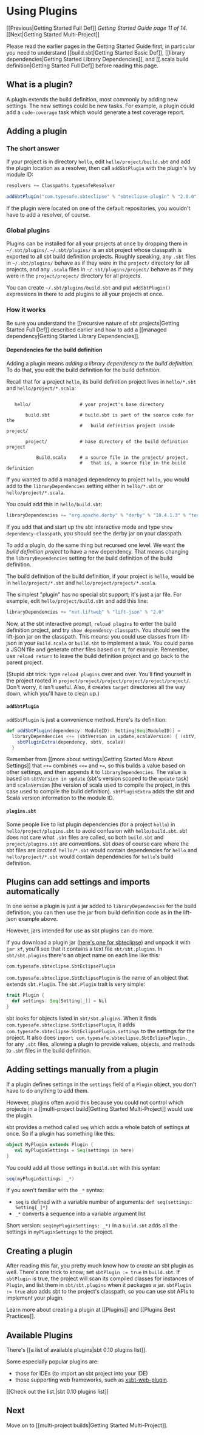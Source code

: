 # Using Plugins

[[Previous|Getting Started Full Def]] _Getting Started Guide page
11 of 14._ [[Next|Getting Started Multi-Project]]

Please read the earlier pages in the Getting Started Guide first,
in particular you need to understand
[[build.sbt|Getting Started Basic Def]],
[[library dependencies|Getting Started Library Dependencies]], and
[[.scala build definition|Getting Started Full Def]] before reading
this page.

## What is a plugin?

A plugin extends the build definition, most commonly by adding new
settings. The new settings could be new tasks. For example, a plugin could
add a `code-coverage` task which would generate a test coverage report.

## Adding a plugin

### The short answer

If your project is in directory `hello`, edit `hello/project/build.sbt` and
add the plugin location as a resolver, then call `addSbtPlugin` with the
plugin's Ivy module ID:

```scala
resolvers += Classpaths.typesafeResolver

addSbtPlugin("com.typesafe.sbteclipse" % "sbteclipse-plugin" % "2.0.0")
```

If the plugin were located on one of the default repositories, you wouldn't
have to add a resolver, of course.

### Global plugins

Plugins can be installed for all your projects at once by dropping them in
`~/.sbt/plugins/`. `~/.sbt/plugins/` is an sbt project whose classpath is
exported to all sbt build definition projects. Roughly speaking, any `.sbt`
files in `~/.sbt/plugins/` behave as if they were in the
`project/` directory for all projects, and any `.scala` files in
`~/.sbt/plugins/project/` behave as if they were in the `project/project/`
directory for all projects.

You can create `~/.sbt/plugins/build.sbt` and put `addSbtPlugin()`
expressions in there to add plugins to all your projects at once.

### How it works

Be sure you understand the
[[recursive nature of sbt projects|Getting Started Full Def]] described
earlier and how to add a [[managed dependency|Getting Started Library Dependencies]].

#### Dependencies for the build definition

Adding a plugin means _adding a library dependency to the build
definition_. To do that, you edit the build definition for the build
definition.

Recall that for a project `hello`, its build definition project lives in
`hello/*.sbt` and `hello/project/*.scala`:

```text

   hello/                  # your project's base directory

       build.sbt           # build.sbt is part of the source code for the
                           #   build definition project inside project/

       project/            # base directory of the build definition project

           Build.scala     # a source file in the project/ project,
                           #   that is, a source file in the build definition

```

If you wanted to add a managed dependency to project `hello`, you would add
to the `libraryDependencies` setting either in `hello/*.sbt` or
`hello/project/*.scala`.

You could add this in `hello/build.sbt`:

```scala
libraryDependencies += "org.apache.derby" % "derby" % "10.4.1.3" % "test"
```

If you add that and start up the sbt interactive mode and type `show
dependency-classpath`, you should see the derby jar on your classpath.

To add a plugin, do the same thing but recursed one level. We want the
_build definition project_ to have a new dependency. That means changing the
`libraryDependencies` setting for the build definition of the build
definition.

The build definition of the build definition, if your project is `hello`,
would be in `hello/project/*.sbt` and `hello/project/project/*.scala`.

The simplest "plugin" has no special sbt support; it's just a jar file.
For example, edit `hello/project/build.sbt` and add this line:

```scala
libraryDependencies += "net.liftweb" % "lift-json" % "2.0"
```

Now, at the sbt interactive prompt, `reload plugins` to enter the build
definition project, and try `show dependency-classpath`. You should see the
lift-json jar on the classpath. This means: you could use classes from
lift-json in your `Build.scala` or `build.sbt` to implement a task.  You
could parse a JSON file and generate other files based on it, for example.
Remember, use `reload return` to leave the build definition project and go
back to the parent project.

(Stupid sbt trick: type `reload plugins` over and over. You'll find yourself
in the project rooted in
`project/project/project/project/project/project/`. Don't worry, it isn't
useful. Also, it creates `target` directories all the way down, which you'll
have to clean up.)

#### `addSbtPlugin`

`addSbtPlugin` is just a convenience method. Here's its definition:

```scala
def addSbtPlugin(dependency: ModuleID): Setting[Seq[ModuleID]] =
  libraryDependencies <+= (sbtVersion in update,scalaVersion) { (sbtV, scalaV) =>
    sbtPluginExtra(dependency, sbtV, scalaV)
  }
```

Remember from [[more about settings|Getting Started More About Settings]] that `<+=` combines `<<=` and `+=`, so
this builds a value based on other settings, and then appends it to
`libraryDependencies`. The value is based on `sbtVersion in update` (sbt's
version scoped to the `update` task) and `scalaVersion` (the version of
scala used to compile the project, in this case used to compile the build
definition). `sbtPluginExtra` adds the sbt and Scala version information to
the module ID.

#### `plugins.sbt`

Some people like to list plugin dependencies (for a project `hello`) in
`hello/project/plugins.sbt` to avoid confusion with `hello/build.sbt`.  sbt
does not care what `.sbt` files are called, so both `build.sbt` and
`project/plugins.sbt` are conventions. sbt _does_ of course care where
the sbt files are _located_. `hello/*.sbt` would contain dependencies for
`hello` and `hello/project/*.sbt` would contain dependencies for `hello`'s
build definition.

## Plugins can add settings and imports automatically

In one sense a plugin is just a jar added to `libraryDependencies` for the
build definition; you can then use the jar from build definition code as in
the lift-json example above.

However, jars intended for use as sbt plugins can do more.

If you download a plugin jar
([here's one for sbteclipse](http://repo.typesafe.com/typesafe/ivy-releases/com.typesafe.sbteclipse/sbteclipse/scala_2.9.1/sbt_0.11.0/1.4.0/jars/sbteclipse.jar))
and unpack it with `jar xf`, you'll see that it contains a text file `sbt/sbt.plugins`. In `sbt/sbt.plugins`
there's an object name on each line like this:

```text
com.typesafe.sbteclipse.SbtEclipsePlugin
```

`com.typesafe.sbteclipse.SbtEclipsePlugin` is the name of an object that
extends `sbt.Plugin`. The `sbt.Plugin` trait is very simple:

```scala
trait Plugin {
  def settings: Seq[Setting[_]] = Nil
}
```

sbt looks for objects listed in `sbt/sbt.plugins`. When it finds
`com.typesafe.sbteclipse.SbtEclipsePlugin`, it adds
`com.typesafe.sbteclipse.SbtEclipsePlugin.settings` to the settings for the
project. It also does `import com.typesafe.sbteclipse.SbtEclipsePlugin._`
for any `.sbt` files, allowing a plugin to provide values, objects, and
methods to `.sbt` files in the build definition.

## Adding settings manually from a plugin

If a plugin defines settings in the `settings` field of a `Plugin` object,
you don't have to do anything to add them.

However, plugins often avoid this because you could not control which
projects in a [[multi-project build|Getting Started Multi-Project]] would use the plugin.

sbt provides a method called `seq` which adds a whole batch of settings at
once. So if a plugin has something like this:

```scala
object MyPlugin extends Plugin {
   val myPluginSettings = Seq(settings in here)
}
```

You could add all those settings in `build.sbt` with this syntax:

```scala
seq(myPluginSettings: _*)
```

If you aren't familiar with the `_*` syntax:

 - `seq` is defined with a variable number of arguments: `def seq(settings: Setting[_]*)`
 - `_*` converts a sequence into a variable argument list

Short version: `seq(myPluginSettings: _*)` in a `build.sbt` adds all the
settings in `myPluginSettings` to the project.

## Creating a plugin

After reading this far, you pretty much know how to _create_ an
sbt plugin as well. There's one trick to know; set `sbtPlugin :=
true` in `build.sbt`.  If `sbtPlugin` is true, the project will
scan its compiled classes for instances of `Plugin`, and list them
in `sbt/sbt.plugins` when it packages a jar. `sbtPlugin := true`
also adds sbt to the project's classpath, so you can use sbt APIs
to implement your plugin.

Learn more about creating a plugin at [[Plugins]] and [[Plugins Best Practices]].

## Available Plugins

There's [[a list of available plugins|sbt 0.10 plugins list]].

Some especially popular plugins are:

 - those for IDEs (to import an sbt project into your IDE)
 - those supporting web frameworks, such as [xsbt-web-plugin](https://github.com/siasia/xsbt-web-plugin).

[[Check out the list.|sbt 0.10 plugins list]]

## Next

Move on to [[multi-project builds|Getting Started Multi-Project]].